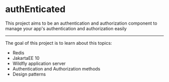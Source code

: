 # authEnticated
This project aims to be an authentication and authorization component to manage your app's authentication and authorization easily

---
The goal of this project is to learn about this topics:

- Redis
- JakartaEE 10
- Wildfly application server
- Authentication and Authorization methods
- Design patterns

